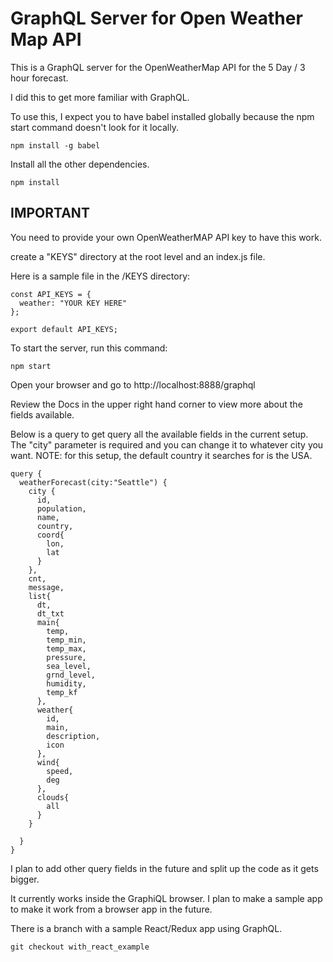 # GraphQL Server for Open Weather Map API

This is a GraphQL server for the OpenWeatherMap API for the 5 Day / 3 hour forecast.

I did this to get more familiar with GraphQL.

To use this, I expect you to have babel installed globally because the npm start command doesn't look for it locally.

```
npm install -g babel
```

Install all the other dependencies.

```
npm install
```

## IMPORTANT

You need to provide your own OpenWeatherMAP API key to have this work.

create a "KEYS" directory at the root level and an index.js file.

Here is a sample file in the /KEYS directory:

```
const API_KEYS = {
  weather: "YOUR KEY HERE"
};

export default API_KEYS;
```

To start the server, run this command:


```
npm start
```

Open your browser and go to http://localhost:8888/graphql

Review the Docs in the upper right hand corner to view more about the fields available.

Below is a query to get query all the available fields in the current setup.  The "city" parameter is required and you can change it to whatever city you want.  NOTE: for this setup, the default country it searches for is the USA.

```
query {
  weatherForecast(city:"Seattle") {
    city {
      id,
      population,
      name,
      country,
      coord{
        lon,
        lat
      }
    },
    cnt,
    message,
    list{
      dt,
      dt_txt
      main{
        temp,
        temp_min,
        temp_max,
        pressure,
        sea_level,
        grnd_level,
        humidity,
        temp_kf
      },
      weather{
        id,
        main,
        description,
        icon
      },
      wind{
        speed,
        deg
      },
      clouds{
        all
      }
    }

  }
}
```

I plan to add other query fields in the future and split up the code as it gets bigger.  

It currently works inside the GraphiQL browser.  I plan to make a sample app to make it work from a browser app in the future.

There is a branch with a sample React/Redux app using GraphQL.

```
git checkout with_react_example
```
